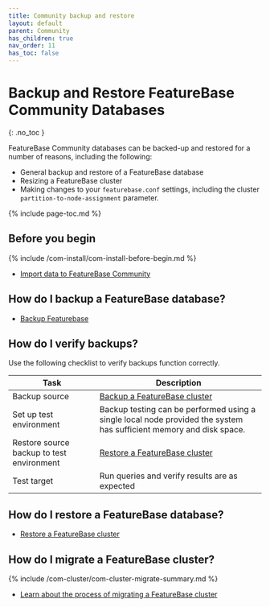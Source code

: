 ```yaml
---
title: Community backup and restore
layout: default
parent: Community
has_children: true
nav_order: 11
has_toc: false
---
```


# Backup and Restore FeatureBase Community Databases
{: .no_toc }

FeatureBase Community databases can be backed-up and restored for a number of reasons, including the following:

* General backup and restore of a FeatureBase database
* Resizing a FeatureBase cluster
* Making changes to your `featurebase.conf` settings, including the cluster `partition-to-node-assignment` parameter.

{% include page-toc.md %}

## Before you begin

{% include /com-install/com-install-before-begin.md %}
* [Import data to FeatureBase Community](/docs/community/com-ingest/com-ingest-manage)

## How do I backup a FeatureBase database?

* [Backup Featurebase](/docs/community/com-backup/com-config-backup)

## How do I verify backups?

Use the following checklist to verify backups function correctly.

| Task | Description |
|---|---|
| Backup source | [Backup a FeatureBase cluster](/docs/community/com-backup/com-config-backup) |
| Set up test environment | Backup testing can be performed using a single local node provided the system has sufficient memory and disk space. |
| Restore source backup to test environment | [Restore a FeatureBase cluster](/docs/community/com-backup/com-config-restore) |
| Test target | Run queries and verify results are as expected |

## How do I restore a FeatureBase database?

* [Restore a FeatureBase cluster](/docs/community/com-backup/com-config-restore)

## How do I migrate a FeatureBase cluster?

{% include /com-cluster/com-cluster-migrate-summary.md %}

* [Learn about the process of migrating a FeatureBase cluster](/docs/community/com-cluster/com-cluster-migrate)
